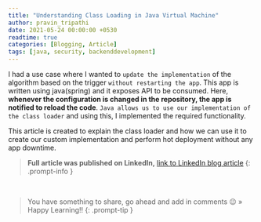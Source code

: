 ```yaml
---
title: "Understanding Class Loading in Java Virtual Machine"
author: pravin_tripathi
date: 2021-05-24 00:00:00 +0530
readtime: true
categories: [Blogging, Article]
tags: [java, security, backenddevelopment]
---
```


I had a use case where I wanted to `update the implementation` of the algorithm based on the trigger `without restarting the app`. This app is written using java(spring) and it exposes API to be consumed. Here, **whenever the configuration is changed in the repository, the app is notified to reload the code**. `Java allows us to use our implementation of the class loader` and using this, I implemented the required functionality. 

This article is created to explain the class loader and how we can use it to create our custom implementation and perform hot deployment without any app downtime.

> **Full article was published on LinkedIn,** [link to LinkedIn blog article][article-link]
{: .prompt-info }

&nbsp;
> You have something to share, go ahead and add in comments 😉 » Happy Learning!!
{: .prompt-tip }

[article-link]: https://www.linkedin.com/pulse/understanding-class-loading-java-virtual-machine-pravin-tripathi/
